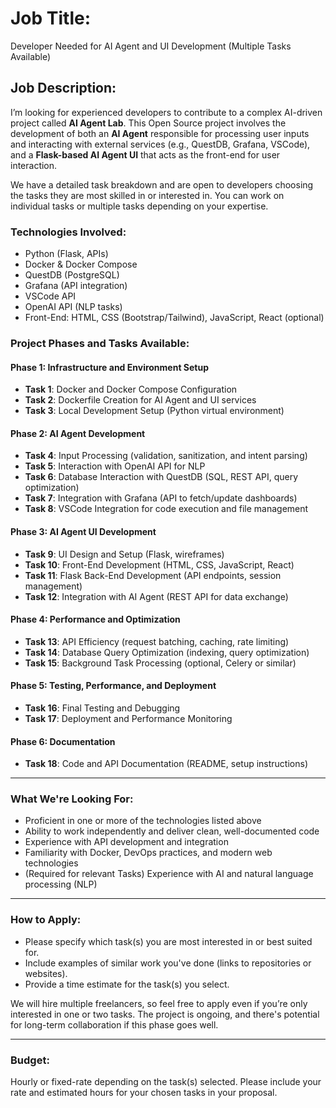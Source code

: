 # Job Title:  
Developer Needed for AI Agent and UI Development (Multiple Tasks Available)

## Job Description:

I’m looking for experienced developers to contribute to a complex AI-driven project called **AI Agent Lab**. This Open Source project involves the development of both an **AI Agent** responsible for processing user inputs and interacting with external services (e.g., QuestDB, Grafana, VSCode), and a **Flask-based AI Agent UI** that acts as the front-end for user interaction.

We have a detailed task breakdown and are open to developers choosing the tasks they are most skilled in or interested in. You can work on individual tasks or multiple tasks depending on your expertise.

### Technologies Involved:
- Python (Flask, APIs)
- Docker & Docker Compose
- QuestDB (PostgreSQL)
- Grafana (API integration)
- VSCode API
- OpenAI API (NLP tasks)
- Front-End: HTML, CSS (Bootstrap/Tailwind), JavaScript, React (optional)

### Project Phases and Tasks Available:

#### **Phase 1: Infrastructure and Environment Setup**
- **Task 1**: Docker and Docker Compose Configuration
- **Task 2**: Dockerfile Creation for AI Agent and UI services
- **Task 3**: Local Development Setup (Python virtual environment)

#### **Phase 2: AI Agent Development**
- **Task 4**: Input Processing (validation, sanitization, and intent parsing)
- **Task 5**: Interaction with OpenAI API for NLP
- **Task 6**: Database Interaction with QuestDB (SQL, REST API, query optimization)
- **Task 7**: Integration with Grafana (API to fetch/update dashboards)
- **Task 8**: VSCode Integration for code execution and file management

#### **Phase 3: AI Agent UI Development**
- **Task 9**: UI Design and Setup (Flask, wireframes)
- **Task 10**: Front-End Development (HTML, CSS, JavaScript, React)
- **Task 11**: Flask Back-End Development (API endpoints, session management)
- **Task 12**: Integration with AI Agent (REST API for data exchange)

#### **Phase 4: Performance and Optimization**
- **Task 13**: API Efficiency (request batching, caching, rate limiting)
- **Task 14**: Database Query Optimization (indexing, query optimization)
- **Task 15**: Background Task Processing (optional, Celery or similar)

#### **Phase 5: Testing, Performance, and Deployment**
- **Task 16**: Final Testing and Debugging
- **Task 17**: Deployment and Performance Monitoring

#### **Phase 6: Documentation**
- **Task 18**: Code and API Documentation (README, setup instructions)

---

### What We're Looking For:
- Proficient in one or more of the technologies listed above
- Ability to work independently and deliver clean, well-documented code
- Experience with API development and integration
- Familiarity with Docker, DevOps practices, and modern web technologies
- (Required for relevant Tasks) Experience with AI and natural language processing (NLP)

---

### How to Apply:
- Please specify which task(s) you are most interested in or best suited for.
- Include examples of similar work you've done (links to repositories or websites).
- Provide a time estimate for the task(s) you select.

We will hire multiple freelancers, so feel free to apply even if you’re only interested in one or two tasks. The project is ongoing, and there's potential for long-term collaboration if this phase goes well.

---

### Budget:  
Hourly or fixed-rate depending on the task(s) selected. Please include your rate and estimated hours for your chosen tasks in your proposal.
